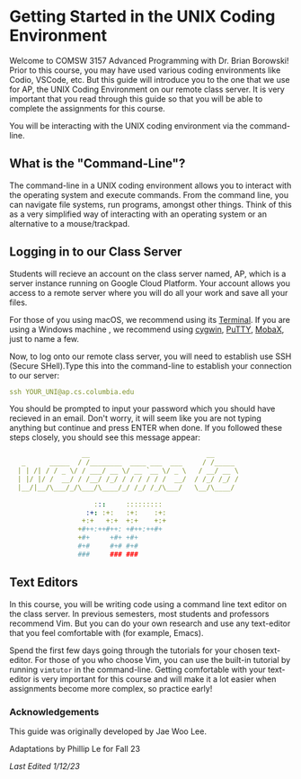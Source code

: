 # Getting Started in the UNIX Coding Environment

Welcome to COMSW 3157 Advanced Programming with Dr. Brian Borowski! Prior to this course, you may have used various coding environments like Codio, VSCode, etc. But this guide will introduce you to the one that we use for AP, the UNIX Coding Environment on our remote class server. It is very important that you read through this guide so that you will be able to complete the assignments for this course. 

You will be interacting with the UNIX coding environment via the command-line. 

## What is the "Command-Line"?
The command-line in a UNIX coding environment allows you to interact with the operating system and execute commands. From the command line, you can navigate file systems, run programs, amongst other things. Think of this as a very simplified way of interacting with an operating system or an alternative to a mouse/trackpad. 

## Logging in to our Class Server 
Students will recieve an account on the class server named, AP, which is a server instance running on Google Cloud Platform. Your account allows you access to a remote server where you will do all your work and save all your files. 

For those of you using macOS, we recommend using its [Terminal](https://support.apple.com/guide/terminal/welcome/mac). If you are using a Windows machine , we recommend using [cygwin](https://www.cygwin.com/), [PuTTY](https://www.putty.org/), [MobaX](https://mobaxterm.mobatek.net/), just to name a few. 

Now, to log onto our remote class server, you will need to establish use SSH (Secure SHell).Type this into the command-line to establish your connection to our server: 

```yaml
ssh YOUR_UNI@ap.cs.columbia.edu
```
You should be prompted to input your password which you should have recieved in an email. Don't worry, it will seem like you are not typing anything but continue and press ENTER when done. If you followed these steps closely, you should see this message appear: 
```yaml
                  __                             __      
   _      _____  / /________  ____ ___  ___     / /_____ 
  | | /| / / _ \/ / ___/ __ \/ __ `__ \/ _ \   / __/ __ \
  | |/ |/ /  __/ / /__/ /_/ / / / / / /  __/  / /_/ /_/ /
  |__/|__/\___/_/\___/\____/_/ /_/ /_/\___/   \__/\____/ 
                                                       
                     :::     :::::::::  
                   :+: :+:   :+:    :+: 
                  +:+   +:+  +:+    +:+ 
                 +#++:++#++: +#++:++#+  
                 +#+     +#+ +#+        
                 #+#     #+# #+#        
                 ###     ### ###        

```

## Text Editors
In this course, you will be writing code using a command line text editor on the class server. In previous semesters, most students and professors recommend Vim. But you can do your own research and use any text-editor that you feel comfortable with (for example, Emacs). 

Spend the first few days going through the tutorials for your chosen text-editor. For those of you who choose Vim, you can use the built-in tutorial by running `vimtutor` in the command-line. Getting comfortable with your text-editor is very important for this course and will make it a lot easier when assignments become more complex, so practice early! 


### Acknowledgements 
This guide was originally developed by Jae Woo Lee. 

Adaptations by Phillip Le for Fall 23

_Last Edited 1/12/23_
